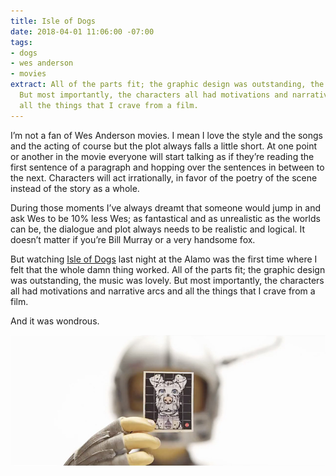 ```yaml
---
title: Isle of Dogs
date: 2018-04-01 11:06:00 -07:00
tags:
- dogs
- wes anderson
- movies
extract: All of the parts fit; the graphic design was outstanding, the music was lovely.
  But most importantly, the characters all had motivations and narrative arcs and
  all the things that I crave from a film.
---
```


I’m not a fan of Wes Anderson movies. I mean I love the style and the songs and the acting of course but the plot always falls a little short. At one point or another in the movie everyone will start talking as if they’re reading the first sentence of a paragraph and hopping over the sentences in between to the next. Characters will act irrationally, in favor of the poetry of the scene instead of the story as a whole.

During those moments I’ve always dreamt that someone would jump in and ask Wes to be 10% less Wes; as fantastical and as unrealistic as the worlds can be, the dialogue and plot always needs to be realistic and logical. It doesn’t matter if you’re Bill Murray or a very handsome fox.

But watching [Isle of Dogs](https://letterboxd.com/film/isle-of-dogs-2018/) last night at the Alamo was the first time where I felt that the whole damn thing worked. All of the parts fit; the graphic design was outstanding, the music was lovely. But most importantly, the characters all had motivations and narrative arcs and all the things that I crave from a film.

And it was wondrous.

![isle-of-dogs.jpg](/uploads/isle-of-dogs.jpg)